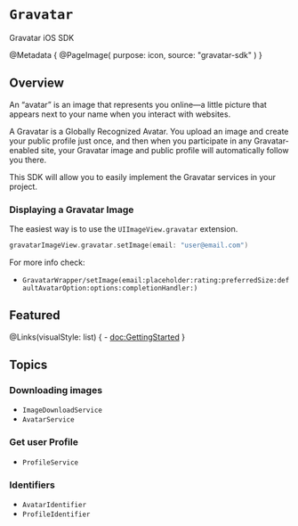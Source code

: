 # ``Gravatar``

Gravatar iOS SDK 

@Metadata {
    @PageImage(
       purpose: icon,
       source: "gravatar-sdk"
   )
}


## Overview

An “avatar” is an image that represents you online—a little picture that appears next to your name when you interact with websites.

A Gravatar is a Globally Recognized Avatar. You upload an image and create your public profile just once, and then when you participate in any Gravatar-enabled site, your Gravatar image and public profile will automatically follow you there.

This SDK will allow you to easily implement the Gravatar services in your project.

### Displaying a Gravatar Image

The easiest way is to use the `UIImageView.gravatar` extension.

```swift
gravatarImageView.gravatar.setImage(email: "user@email.com")
```

For more info check:
- ``GravatarWrapper/setImage(email:placeholder:rating:preferredSize:defaultAvatarOption:options:completionHandler:)``

## Featured

@Links(visualStyle: list) {
    - <doc:GettingStarted>
}

## Topics

### Downloading images

- ``ImageDownloadService``
- ``AvatarService``


### Get user Profile

- ``ProfileService``

### Identifiers
- ``AvatarIdentifier``
- ``ProfileIdentifier``
